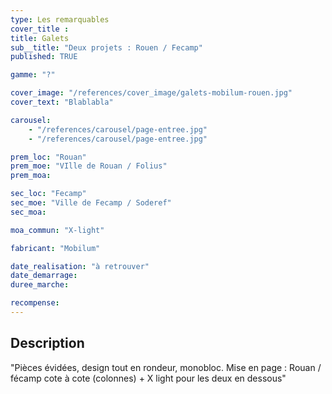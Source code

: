 ```yaml
---
type: Les remarquables
cover_title :
title: Galets
sub__title: "Deux projets : Rouen / Fecamp"
published: TRUE

gamme: "?"

cover_image: "/references/cover_image/galets-mobilum-rouen.jpg"
cover_text: "Blablabla"

carousel:
    - "/references/carousel/page-entree.jpg"
    - "/references/carousel/page-entree.jpg"

prem_loc: "Rouan"
prem_moe: "VIlle de Rouan / Folius"
prem_moa:

sec_loc: "Fecamp"
sec_moe: "Ville de Fecamp / Soderef"
sec_moa:

moa_commun: "X-light"

fabricant: "Mobilum"

date_realisation: "à retrouver"
date_demarrage:
duree_marche:

recompense:
---
```


## Description

"Pièces évidées, design tout en rondeur, monobloc. Mise en page : Rouan / fécamp
cote à cote (colonnes) + X light pour les deux en dessous"
